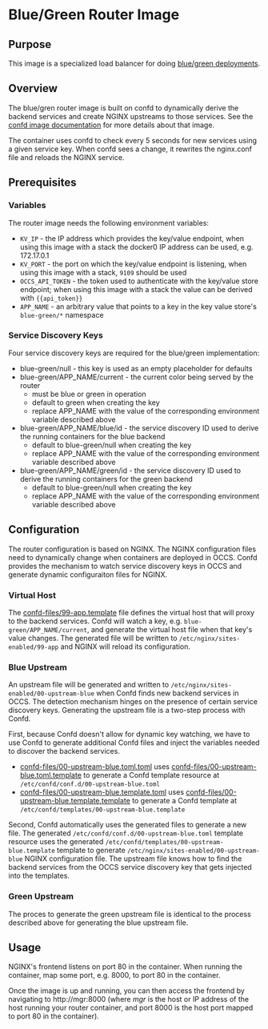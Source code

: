 # Blue/Green Router Image

## Purpose

This image is a specialized load balancer for doing [blue/green deployments](http://martinfowler.com/bliki/BlueGreenDeployment.html).

## Overview

The blue/gren router image is built on confd to dynamically derive the backend services and create NGINX upstreams to those services. See the [confd image documentation](../confd/README.md) for more details about that image.

The container uses confd to check every 5 seconds for new services using a given service key. When confd sees a change, it rewrites the nginx.conf file and reloads the NGINX service.

## Prerequisites

### Variables

The router image needs the following environment variables:

* `KV_IP` - the IP address which provides the key/value endpoint, when using this image with a stack the docker0 IP address can be used, e.g. 172.17.0.1
* `KV_PORT` - the port on which the key/value endpoint is listening, when using this image with a stack, `9109` should be used
* `OCCS_API_TOKEN` - the token used to authenticate with the key/value store endpoint; when using this image with a stack the value can be derived with `{{api_token}}`
* `APP_NAME` - an arbitrary value that points to a key in the key value store's `blue-green/*` namespace

### Service Discovery Keys

Four service discovery keys are required for the blue/green implementation:

* blue-green/null - this key is used as an empty placeholder for defaults
* blue-green/APP_NAME/current - the current color being served by the router
  * must be blue or green in operation
  * default to green when creating the key
  * replace APP_NAME with the value of the corresponding environment variable described above
* blue-green/APP_NAME/blue/id - the service discovery ID used to derive the running containers for the blue backend
  * default to blue-green/null when creating the key
  * replace APP_NAME with the value of the corresponding environment variable described above
* blue-green/APP_NAME/green/id - the service discovery ID used to derive the running containers for the green backend
  * default to blue-green/null when creating the key
  * replace APP_NAME with the value of the corresponding environment variable described above

## Configuration

The router configuration is based on NGINX. The NGINX configuration files need to dynamically change when containers are deployed in OCCS. Confd provides the mechanism to watch service discovery keys in OCCS and generate dynamic configuraiton files for NGINX.

### Virtual Host

The [confd-files/99-app.template](./confd-files/99-app.template) file defines the virtual host that will proxy to the backend services. Confd will watch a key, e.g. `blue-green/APP_NAME/current`, and generate the virtual host file when that key's value changes. The generated file will be written to `/etc/nginx/sites-enabled/99-app` and NGINX will reload its configuration.

### Blue Upstream

An upstream file will be generated and written to `/etc/nginx/sites-enabled/00-upstream-blue` when Confd finds new backend services in OCCS. The detection mechanism hinges on the presence of certain service discovery keys. Generating the upstream file is a two-step process with Confd.

First, because Confd doesn't allow for dynamic key watching, we have to use Confd to generate additional Confd files and inject the variables needed to discover the backend services.

* [confd-files/00-upstream-blue.toml.toml](./confd-files/00-upstream-blue.toml.toml) uses [confd-files/00-upstream-blue.toml.template](./confd-files/00-upstream-blue.toml.template) to generate a Confd template resource at `/etc/confd/conf.d/00-upstream-blue.toml`
* [confd-files/00-upstream-blue.template.toml](./confd-files/00-upstream-blue.template.toml) uses [confd-files/00-upstream-blue.template.template](./confd-files/00-upstream-blue.template.template) to generate a Confd template at `/etc/confd/templates/00-upstream-blue.template`

Second, Confd automatically uses the generated files to generate a new file. The generated `/etc/confd/conf.d/00-upstream-blue.toml` template resource uses the generated `/etc/confd/templates/00-upstream-blue.template` template to generate `/etc/nginx/sites-enabled/00-upstream-blue` NGINX configuration file. The upstream file knows how to find the backend services from the OCCS service discovery key that gets injected into the templates.

### Green Upstream

The proces to generate the green upstream file is identical to the process described above for generating the blue upstream file.

## Usage

NGINX's frontend listens on port 80 in the container. When running the container, map some port, e.g. 8000, to port 80 in the container.

Once the image is up and running, you can then access the frontend by navigating to http://mgr:8000 (where *mgr* is the host or IP address of the host running your router container, and port 8000 is the host port mapped to port 80 in the container).
